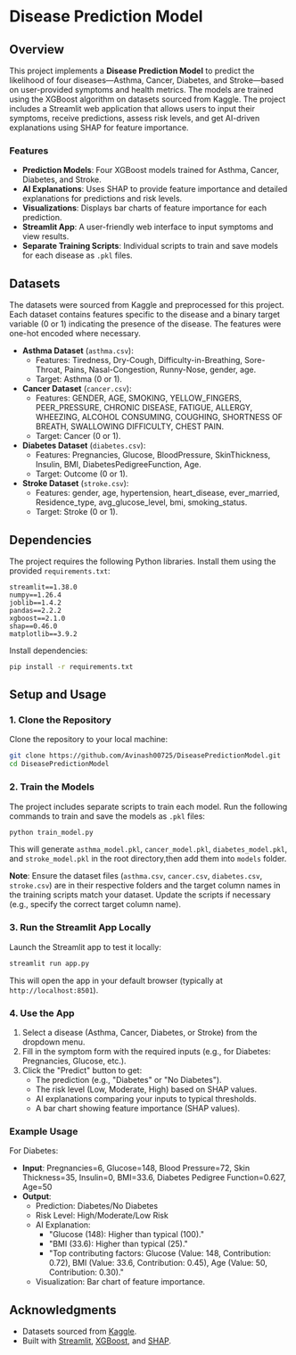 # Disease Prediction Model

## Overview
This project implements a **Disease Prediction Model** to predict the likelihood of four diseases—Asthma, Cancer, Diabetes, and Stroke—based on user-provided symptoms and health metrics. The models are trained using the XGBoost algorithm on datasets sourced from Kaggle. The project includes a Streamlit web application that allows users to input their symptoms, receive predictions, assess risk levels, and get AI-driven explanations using SHAP for feature importance.

### Features
- **Prediction Models**: Four XGBoost models trained for Asthma, Cancer, Diabetes, and Stroke.
- **AI Explanations**: Uses SHAP to provide feature importance and detailed explanations for predictions and risk levels.
- **Visualizations**: Displays bar charts of feature importance for each prediction.
- **Streamlit App**: A user-friendly web interface to input symptoms and view results.
- **Separate Training Scripts**: Individual scripts to train and save models for each disease as `.pkl` files.

## Datasets
The datasets were sourced from Kaggle and preprocessed for this project. Each dataset contains features specific to the disease and a binary target variable (0 or 1) indicating the presence of the disease. The features were one-hot encoded where necessary.

- **Asthma Dataset** (`asthma.csv`):
  - Features: Tiredness, Dry-Cough, Difficulty-in-Breathing, Sore-Throat, Pains, Nasal-Congestion, Runny-Nose, gender, age.
  - Target: Asthma (0 or 1).
- **Cancer Dataset** (`cancer.csv`):
  - Features: GENDER, AGE, SMOKING, YELLOW_FINGERS, PEER_PRESSURE, CHRONIC DISEASE, FATIGUE, ALLERGY, WHEEZING, ALCOHOL CONSUMING, COUGHING, SHORTNESS OF BREATH, SWALLOWING DIFFICULTY, CHEST PAIN.
  - Target: Cancer (0 or 1).
- **Diabetes Dataset** (`diabetes.csv`):
  - Features: Pregnancies, Glucose, BloodPressure, SkinThickness, Insulin, BMI, DiabetesPedigreeFunction, Age.
  - Target: Outcome (0 or 1).
- **Stroke Dataset** (`stroke.csv`):
  - Features: gender, age, hypertension, heart_disease, ever_married, Residence_type, avg_glucose_level, bmi, smoking_status.
  - Target: Stroke (0 or 1).

## Dependencies
The project requires the following Python libraries. Install them using the provided `requirements.txt`:
```
streamlit==1.38.0
numpy==1.26.4
joblib==1.4.2
pandas==2.2.2
xgboost==2.1.0
shap==0.46.0
matplotlib==3.9.2
```

Install dependencies:
```bash
pip install -r requirements.txt
```

## Setup and Usage

### 1. Clone the Repository
Clone the repository to your local machine:
```bash
git clone https://github.com/Avinash00725/DiseasePredictionModel.git
cd DiseasePredictionModel
```

### 2. Train the Models
The project includes separate scripts to train each model. Run the following commands to train and save the models as `.pkl` files:
```bash
python train_model.py
```
This will generate `asthma_model.pkl`, `cancer_model.pkl`, `diabetes_model.pkl`, and `stroke_model.pkl` in the root directory,then add them into `models` folder.

**Note**: Ensure the dataset files (`asthma.csv`, `cancer.csv`, `diabetes.csv`, `stroke.csv`) are in their respective folders and the target column names in the training scripts match your dataset. Update the scripts if necessary (e.g., specify the correct target column name).

### 3. Run the Streamlit App Locally
Launch the Streamlit app to test it locally:
```bash
streamlit run app.py
```
This will open the app in your default browser (typically at `http://localhost:8501`).

### 4. Use the App
1. Select a disease (Asthma, Cancer, Diabetes, or Stroke) from the dropdown menu.
2. Fill in the symptom form with the required inputs (e.g., for Diabetes: Pregnancies, Glucose, etc.).
3. Click the "Predict" button to get:
   - The prediction (e.g., "Diabetes" or "No Diabetes").
   - The risk level (Low, Moderate, High) based on SHAP values.
   - AI explanations comparing your inputs to typical thresholds.
   - A bar chart showing feature importance (SHAP values).

### Example Usage
For Diabetes:
- **Input**: Pregnancies=6, Glucose=148, Blood Pressure=72, Skin Thickness=35, Insulin=0, BMI=33.6, Diabetes Pedigree Function=0.627, Age=50
- **Output**:
  - Prediction: Diabetes/No Diabetes
  - Risk Level: High/Moderate/Low Risk
  - AI Explanation:
    - "Glucose (148): Higher than typical (100)."
    - "BMI (33.6): Higher than typical (25)."
    - "Top contributing factors: Glucose (Value: 148, Contribution: 0.72), BMI (Value: 33.6, Contribution: 0.45), Age (Value: 50, Contribution: 0.30)."
  - Visualization: Bar chart of feature importance.

## Acknowledgments
- Datasets sourced from [Kaggle](https://www.kaggle.com).
- Built with [Streamlit](https://streamlit.io), [XGBoost](https://xgboost.readthedocs.io), and [SHAP](https://shap.readthedocs.io).
